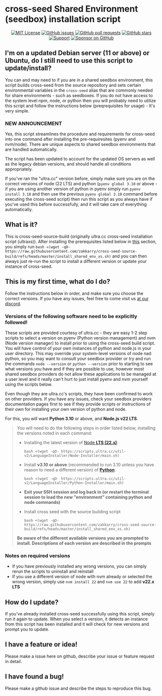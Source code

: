 # cross-seed Shared Environment (seedbox) installation script

<div align="center">

[![MIT License](https://img.shields.io/badge/license-MIT-blue.svg)](https://opensource.org/licenses/MIT)
[![GitHub issues](https://img.shields.io/github/issues/zakkarry/cross-seed-seedbox-builder.svg)](https://github.com/zakkarry/cross-seed-seedbox-builder/issues)
[![GitHub pull requests](https://img.shields.io/github/issues-pr/zakkarry/cross-seed-seedbox-builder.svg)](https://github.com/zakkarry/cross-seed-seedbox-builder/pulls)
[![GitHub stars](https://img.shields.io/github/stars/zakkarry/cross-seed-seedbox-builder.svg)](https://github.com/zakkarry/cross-seed-seedbox-builder/stargazers)
[![Support](https://img.shields.io/badge/buy%20me-coffee-tan)](https://tip.ary.dev)
[![Sponsor on GitHub](https://img.shields.io/github/sponsors/zakkarry)](https://github.com/sponsors/zakkarry/)

</div>

## I'm on a updated Debian server (11 or above) or Ubuntu, do I still need to use this script to update/install?

You can and may need to if you are in a shared seedbox environment, this script builds cross-seed from the source repository
and sets certain environmental variables in the `cross-seed` alias that are commonly needed for share environments - such as seedboxes.
If you do not have access to the system level npm, node, or python then you will probably need to utilize this script and follow the instructions
below (preqrequisites for usage) - It's very simple.

### NEW ANNOUNCEMENT

Yes, this script streamlines the procedure and requirements for cross-seed into one command after installing the pre-requiresites (pyenv and nvm/node). There are unique aspects to
shared seedbox environments that are handled automatically.

The script has been updated to account for the updated OS servers as well as the legacy debian versions, and should handle all conditions appropriately.

If you've ran the "ultra.cc" version before, simply make sure you are on the correct versions of node (22 LTS) and python (`pyenv global 3.10` or above - if you are using another version of python in pyenv simply run `pyenv install 3.10` and then use the previous `pyenv global 3.10` command before executing the cross-seed script) then run this script as you always have if you've used this before successfully, and it will take care of everything automatically.

## What is it?

This is cross-seed-source-build (originally ultra.cc cross-seed installation script (ultraxs)). After installing the prerequisites listed below in [this](#versions-of-the-following-software-need-to-be-explicitly-followed) section, you simply run `bash <(wget -qO- https://raw.githubusercontent.com/zakkarry/cross-seed-source-build/refs/heads/master/install_shared_env_xs.sh)`
and you can then always just re-run the script to install a different version or update your instance of cross-seed.

## This is my first time, what do I do?

Follow the instructions below in order, and make sure you choose the correct versions. If you have any issues, feel free to come visit us [at our discord](https://discord.gg/jpbUFzS5Wb).

### Versions of the following software need to be explicitly followed!

These scripts are provided courtesy of ultra.cc - they are easy 1-2 step scripts to select a version on pyenv (Python version management) and nvm (Node version manager) to install prior to using the cross-seed build script. You will have control of your own instances of python and node.js in your user directory. This may override your system-level versions of node nad python, so you may want to consult your seedbox provider or try and run the commands `node --version` or `python --version` prior to starting to see what versions you have and if they are possible to use, however most shared seedbox providers do not allow these applications to be managed at a user level and it really can't hurt to just install pyenv and nvm yourself using the scripts below.

Even though they are ultra.cc's scripts, they have been confirmed to work on other providers. If you have any issues, check your seedbox providers documentation pages first to see if they provide scripts or instructions of their own for installing your own version of python and node.

For this, you will want **Python 3.10** or above, and **Node.js v22 LTS**.

> You will need to do the following steps in order listed below, installing the versions noted in each command:
>
> - Installing the latest version of [Node **LTS (22.x)**](https://docs.ultra.cc/books/unofficial-language-installers-3AK/page/install-nodejs):
>
>   `bash <(wget -qO- https://scripts.ultra.cc/util-v2/LanguageInstaller/Node-Installer/main.sh)`
>
> - Install **v3.10 or above** (recommended to run 3.10 unless you have reason to need a different version) of [**Python**](https://docs.ultra.cc/books/unofficial-language-installers-3AK/page/install-python-using-pyenv):
>
>   `bash <(wget -qO- https://scripts.ultra.cc/util-v2/LanguageInstaller/Python-Installer/main.sh)`
>
> - **Exit your SSH session and log back in (or restart the terminal session to load the new "environment" containing python and node commands)**
>
> - Install cross seed with the source building script
>
>   `bash <(wget -qO- https://raw.githubusercontent.com/zakkarry/cross-seed-source-build/refs/heads/master/install_shared_env_xs.sh)`
>
> **Be aware of the different available versions you are prompted to install. Descriptions of each version are described in the prompts**

### Notes on required versions

- If you have previously installed any wrong versions, you can simply rerun the scripts to uninstall and reinstall
- If you use a different version of node with nvm already or selected the wrong version, simply use `nvm install 22` and `nvm use 22` to add **v22.x LTS**

## How do I update?

If you've already installed cross-seed successfully using this script, simply run it again to update.
When you select a version, it detects an instance from this script has been installed and it will check for new versions and prompt you to update.

## I have a feature or idea!

Please make a issue here on github, describe your issue or feature request in detail.

## I have found a bug!

Please make a github issue and describe the steps to reproduce this bug.

